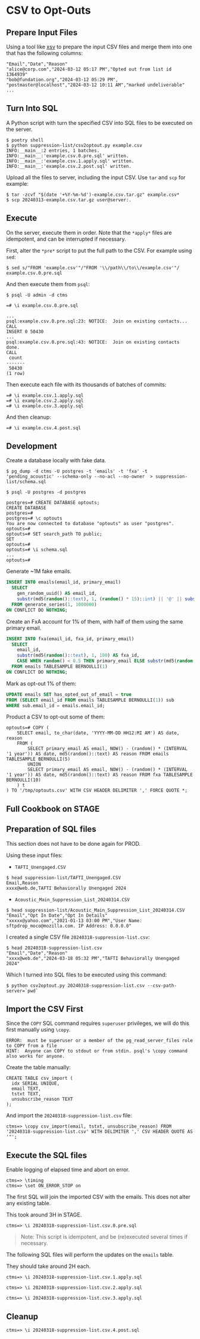 # CSV to Opt-Outs

## Prepare Input Files

Using a tool like [xsv](https://github.com/BurntSushi/xsv) to prepare the input CSV files and merge them into one that has the following columns:

```
"Email","Date","Reason"
"alice@corp.com","2024-03-12 05:17 PM","Opted out from list id 1364939"
"bob@fundation.org","2024-03-12 05:29 PM",
"postmaster@localhost","2024-03-12 10:11 AM","marked undeliverable"
...
```

## Turn Into SQL

A Python script with turn the specified CSV into SQL files to be executed on the server.

```
$ poetry shell
$ python suppression-list/csv2optout.py example.csv
INFO:__main__:2 entries, 1 batches.
INFO:__main__:'example.csv.0.pre.sql' written.
INFO:__main__:'example.csv.1.apply.sql' written.
INFO:__main__:'example.csv.2.post.sql' written.
```

Upload all the files to server, including the input CSV. Use `tar` and `scp` for example:

```
$ tar -zcvf "$(date '+%Y-%m-%d')-example.csv.tar.gz" example.csv*
$ scp 20240313-example.csv.tar.gz user@server:.
```

## Execute

On the server, execute them in order. Note that the `*apply*` files are idempotent, and can be interrupted if necessary.

First, alter the `*pre*` script to put the full path to the CSV. For example using `sed`:

```
$ sed s/"FROM 'example.csv'"/"FROM '\\/path\\/to\\/example.csv'"/ example.csv.0.pre.sql
```

And then execute them from `psql`:

```
$ psql -U admin -d ctms

=# \i example.csv.0.pre.sql

...
psql:example.csv.0.pre.sql:23: NOTICE:  Join on existing contacts...
CALL
INSERT 0 50430
...
psql:example.csv.0.pre.sql:43: NOTICE:  Join on existing contacts done.
CALL
 count
-------
 50430
(1 row)

```

Then execute each file with its thousands of batches of commits:

```
=# \i example.csv.1.apply.sql
=# \i example.csv.2.apply.sql
=# \i example.csv.3.apply.sql
```

And then cleanup:

```
=# \i example.csv.4.post.sql
```

## Development

Create a database locally with fake data.

```
$ pg_dump -d ctms -U postgres -t 'emails' -t 'fxa' -t 'pending_acoustic' --schema-only --no-acl --no-owner  > suppression-list/schema.sql
```

```
$ psql -U postgres -d postgres

postgres=# CREATE DATABASE optouts;
CREATE DATABASE
postgres=#
postgres=# \c optouts
You are now connected to database "optouts" as user "postgres".
optouts=#
optouts=# SET search_path TO public;
SET
optouts=#
optouts=# \i schema.sql
...
optouts=#
```

Generate ~1M fake emails.

```sql
INSERT INTO emails(email_id, primary_email)
  SELECT
    gen_random_uuid() AS email_id,
    substr(md5(random()::text), 1, (random() * 15)::int) || '@' || substr(md5(random()::text), 1, (random() * 10)::int) || '.' || substr(md5(random()::text), 1, 3) AS primary_email
  FROM generate_series(1, 1000000)
ON CONFLICT DO NOTHING;
```

Create an FxA account for 1% of them, with half of them using the same primary email.

```sql
INSERT INTO fxa(email_id, fxa_id, primary_email)
  SELECT
    email_id,
    substr(md5(random()::text), 1, 100) AS fxa_id,
    CASE WHEN random() < 0.5 THEN primary_email ELSE substr(md5(random()::text), 1, (random() * 15)::int + 1) || '.fxa@' || substr(md5(random()::text), 1, (random() * 10)::int) || '.' || substr(md5(random()::text), 1, 3) END AS primary_email
  FROM emails TABLESAMPLE BERNOULLI(1)
ON CONFLICT DO NOTHING;
```

Mark as opt-out 1% of them:

```sql
UPDATE emails SET has_opted_out_of_email = true
FROM (SELECT email_id FROM emails TABLESAMPLE BERNOULLI(1)) sub
WHERE sub.email_id = emails.email_id;
```

Product a CSV to opt-out some of them:

```
optouts=# COPY (
    SELECT email, to_char(date, 'YYYY-MM-DD HH12:MI AM') AS date, reason
    FROM (
        SELECT primary_email AS email, NOW() - (random() * (INTERVAL '1 year')) AS date, md5(random()::text) AS reason FROM emails TABLESAMPLE BERNOULLI(5)
        UNION
        SELECT primary_email AS email, NOW() - (random() * (INTERVAL '1 year')) AS date, md5(random()::text) AS reason FROM fxa TABLESAMPLE BERNOULLI(10)
    ) t
) TO '/tmp/optouts.csv' WITH CSV HEADER DELIMITER ',' FORCE QUOTE *;
```

## Full Cookbook on STAGE

## Preparation of SQL files

This section does not have to be done again for PROD.


Using these input files:

* `TAFTI_Unengaged.CSV`

```
$ head suppression-list/TAFTI_Unengaged.CSV
Email,Reason
xxxx@web.de,TAFTI Behaviorally Unengaged 2024
```

* `Acoustic_Main_Suppression_List_20240314.CSV`

```
$ head suppression-list/Acoustic_Main_Suppression_List_20240314.CSV
"Email","Opt In Date","Opt In Details"
"xxxxx@yahoo.com","2021-01-13 03:00 PM","User Name: sftpdrop_moco@mozilla.com. IP Address: 0.0.0.0"
```

I created a single CSV file `20240318-suppression-list.csv`:

```
$ head 20240318-suppression-list.csv
"Email","Date","Reason"
"xxxx@web.de","2024-03-18 05:32 PM","TAFTI Behaviorally Unengaged 2024"
```

Which I turned into SQL files to be executed using this command:

```
$ python csv2optout.py 20240318-suppression-list.csv --csv-path-server=`pwd`
```


## Import the CSV First

Since the `COPY` SQL command requires `superuser` privileges, we will do this first manually using `\copy`.

```
ERROR:  must be superuser or a member of the pg_read_server_files role to COPY from a file
HINT:  Anyone can COPY to stdout or from stdin. psql's \copy command also works for anyone.
```

Create the table manually:

```
CREATE TABLE csv_import (
  idx SERIAL UNIQUE,
  email TEXT,
  tstxt TEXT,
  unsubscribe_reason TEXT
);
```
And import the `20240318-suppression-list.csv` file:
```
ctms=> \copy csv_import(email, tstxt, unsubscribe_reason) FROM '20240318-suppression-list.csv' WITH DELIMITER ',' CSV HEADER QUOTE AS '"';
```


## Execute the SQL files

Enable logging of elapsed time and abort on error.

```
ctms=> \timing
ctms=> \set ON_ERROR_STOP on
```

The first SQL will join the imported CSV with the emails. This does not alter any existing table.

This took around 3H in STAGE.

```
ctms=> \i 20240318-suppression-list.csv.0.pre.sql
```

> Note: This script is idempotent, and be (re)executed several times if necessary.


The following SQL files will perform the updates on the `emails` table.

They should take around 2H each.

```
ctms=> \i 20240318-suppression-list.csv.1.apply.sql
```

```
ctms=> \i 20240318-suppression-list.csv.2.apply.sql
```

```
ctms=> \i 20240318-suppression-list.csv.3.apply.sql
```


## Cleanup

```
ctms=> \i 20240318-suppression-list.csv.4.post.sql
```
